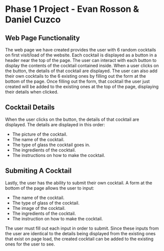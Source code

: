 # Phase 1 Project - Evan Rosson & Daniel Cuzco

## Web Page Functionality

The web page we have created provides the user with 6 random cocktails on first visit/load of the website. Each cocktail is displayed as a button in a header near the top of the page. The user can interact with each button to display the contents of the cocktail contained inside. When a user clicks on the button, the details of that cocktail are displayed. The user can also add their own cocktails to the 6 existing ones by filling out the form at the bottom of the page. Once filling out the form, that cocktail the user just created will be added to the existing ones at the top of the page, displaying their details when clicked.

## Cocktail Details

When the user clicks on the button, the details of that cocktail are displayed. The details are displayed in this order: 
- The picture of the cocktail.
- The name of the cocktail.
- The type of glass the cocktail goes in.
- The ingredients of the cocktail.
- The instructions on how to make the cocktail.

## Submiting A Cocktail

Lastly, the user has the ability to submit their own cocktail. A form at the bottom of the page allows the user to input: 
- The name of the cocktail.
- The type of glass of the cocktail.
- The image of the cocktail.
- The ingredients of the cocktail.
- The instruction on how to make the cocktail.

The user must fill out each input in order to submit. Since these inputs from the user are identical to the details being displayed from the existing ones that exist on page load, the created cocktail can be added to the existing ones for the user to see.